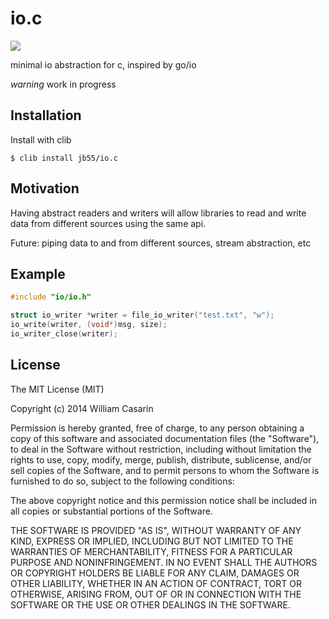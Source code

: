 
# io.c

  ![](http://img.shields.io/badge/stability-experimental-orange.svg?style=flat)

  minimal io abstraction for c, inspired by go/io

  *warning* work in progress

## Installation

  Install with clib

    $ clib install jb55/io.c

## Motivation

Having abstract readers and writers will allow libraries to read and write data
from different sources using the same api.

Future: piping data to and from different sources, stream abstraction, etc

## Example

```c
#include "io/io.h"

struct io_writer *writer = file_io_writer("test.txt", "w");
io_write(writer, (void*)msg, size);
io_writer_close(writer);
```

## License

  The MIT License (MIT)

  Copyright (c) 2014 William Casarin

  Permission is hereby granted, free of charge, to any person obtaining a copy
  of this software and associated documentation files (the "Software"), to deal
  in the Software without restriction, including without limitation the rights
  to use, copy, modify, merge, publish, distribute, sublicense, and/or sell
  copies of the Software, and to permit persons to whom the Software is
  furnished to do so, subject to the following conditions:

  The above copyright notice and this permission notice shall be included in
  all copies or substantial portions of the Software.

  THE SOFTWARE IS PROVIDED "AS IS", WITHOUT WARRANTY OF ANY KIND, EXPRESS OR
  IMPLIED, INCLUDING BUT NOT LIMITED TO THE WARRANTIES OF MERCHANTABILITY,
  FITNESS FOR A PARTICULAR PURPOSE AND NONINFRINGEMENT. IN NO EVENT SHALL THE
  AUTHORS OR COPYRIGHT HOLDERS BE LIABLE FOR ANY CLAIM, DAMAGES OR OTHER
  LIABILITY, WHETHER IN AN ACTION OF CONTRACT, TORT OR OTHERWISE, ARISING FROM,
  OUT OF OR IN CONNECTION WITH THE SOFTWARE OR THE USE OR OTHER DEALINGS IN
  THE SOFTWARE.
